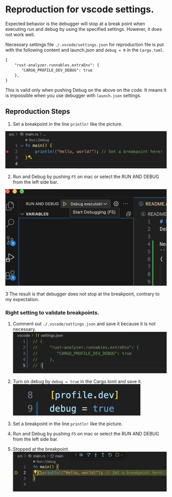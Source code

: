 
# Reproduction for vscode settings.

Expected behavior is the debugger will stop at a break point when executing run and debug by using the specified settings. However, it does not work well.

Necessary settings file `./.vscode/settings.json` for reproduction file is put with the following content and launch.json and `debug = 0` in the `Cargo.toml`.
```
{
    "rust-analyzer.runnables.extraEnv": {
       "CARGO_PROFILE_DEV_DEBUG": true
    },
}
```
This is valid only when pushing Debug on the above on the code. It means it is impossible when you use debugger with `launch.json` settings.

## Reproduction Steps

1. Set a breakpoint in the line `println!` like the picture.

![](./pic1.png)

2. Run and Debug by pushing `F5` on mac or select the RUN AND DEBUG from the left side bar.

![](./pic2.png)

3 The result is that debugger does not stop at the breakpoint, contrary to my expectation.

### Right setting to validate breakpoints.

1. Comment out `./.vscode/settings.json` and save it because it is not necessary.
![](./pic3.png)

2. Turn on debug by `debug = true` in the Cargo.toml and save it.
![](./pic4.png)
3. Set a breakpoint in the line `println!` like the picture.

4. Run and Debug by pushing `F5` on mac or select the RUN AND DEBUG from the left side bar.

5. Stopped at the breakpoint.
![](./pic5.png)
